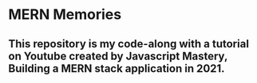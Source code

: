 # MERN Memories

## This repository is my code-along with a tutorial on Youtube created by Javascript Mastery, Building a MERN stack application in 2021.
